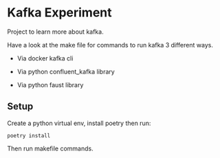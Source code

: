 # Kafka Experiment

Project to learn more about kafka.

Have a look at the make file for commands to run kafka 3 different ways.

- Via docker kafka cli

- Via python confluent_kafka library

- Via python faust library

## Setup

Create a python virtual env, install poetry then run:

`poetry install`

Then run makefile commands.